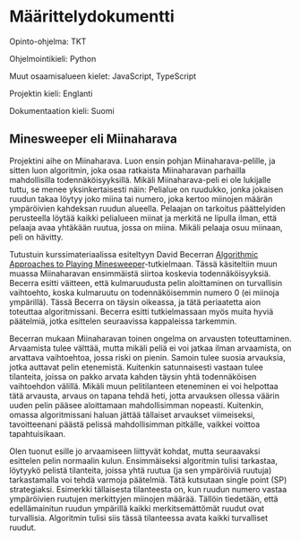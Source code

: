 # Määrittelydokumentti

Opinto-ohjelma: TKT

Ohjelmointikieli: Python

Muut osaamisalueen kielet: JavaScript, TypeScript

Projektin kieli: Englanti

Dokumentaation kieli: Suomi

## Minesweeper eli Miinaharava

Projektini aihe on Miinaharava. Luon ensin pohjan Miinaharava-pelille, ja sitten luon algoritmin, joka osaa ratkaista Miinaharavan parhailla mahdollisilla todennäköisyyksillä. Mikäli Miinaharava-peli ei ole lukijalle tuttu, se menee yksinkertaisesti näin: Pelialue on ruudukko, jonka jokaisen ruudun takaa löytyy joko miina tai numero, joka kertoo miinojen määrän ympäröivien kahdeksan ruudun alueella. Pelaajan on tarkoitus päättelyiden perusteella löytää kaikki pelialueen miinat ja merkitä ne lipulla ilman, että pelaaja avaa yhtäkään ruutua, jossa on miina. Mikäli pelaaja osuu miinaan, peli on hävitty. 

Tutustuin kurssimateriaalissa esiteltyyn David Becerran [Algorithmic Approaches to Playing Minesweeper](https://dash.harvard.edu/bitstream/handle/1/14398552/BECERRA-SENIORTHESIS-2015.pdf?sequence=1&isAllowed=y)-tutkielmaan. Tässä käsiteltiin muun muassa Miinaharavan ensimmäistä siirtoa koskevia todennäköisyyksiä. Becerra esitti väitteen, että kulmaruudusta pelin aloittaminen on turvallisin vaihtoehto, koska kulmaruutu on todennäköisemmin numero 0 (ei miinoja ympärillä). Tässä Becerra on täysin oikeassa, ja tätä periaatetta aion toteuttaa algoritmissani. Becerra esitti tutkielmassaan myös muita hyviä päätelmiä, jotka esittelen seuraavissa kappaleissa tarkemmin.

Becerran mukaan Miinaharavan toinen ongelma on arvausten toteuttaminen. Arvaamista tulee välttää, mutta mikäli peliä ei voi jatkaa ilman arvaamista, on arvattava vaihtoehtoa, jossa riski on pienin. Samoin tulee suosia arvauksia, jotka auttavat pelin etenemistä. Kuitenkin satunnaisesti vastaan tulee tilanteita, joissa on pakko arvata kahden täysin yhtä todennäköisen vaihtoehdon välillä. Mikäli muun pelitilanteen eteneminen ei voi helpottaa tätä arvausta, arvaus on tapana tehdä heti, jotta arvauksen ollessa väärin uuden pelin pääsee aloittamaan mahdollisimman nopeasti. Kuitenkin, omassa algoritmissani haluan jättää tällaiset arvaukset viimeiseksi, tavoitteenani päästä pelissä mahdollisimman pitkälle, vaikkei voittoa tapahtuisikaan.

Olen tuonut esille jo arvaamiseen liittyvät kohdat, mutta seuraavaksi esittelen pelin normaalin kulun. Ensimmäiseksi algoritmin tulisi tarkastaa, löytyykö pelistä tilanteita, joissa yhtä ruutua (ja sen ympäröiviä ruutuja) tarkastamalla voi tehdä varmoja päätelmiä. Tätä kutsutaan single point (SP) strategiaksi. Esimerkki tällaisesta tilanteesta on, kun ruudun numero vastaa ympäröivien ruutujen merkittyjen miinojen määrää. Tällöin tiedetään, että edellämainitun ruudun ympärillä kaikki merkitsemättömät ruudut ovat turvallisia. Algoritmin tulisi siis tässä tilanteessa avata kaikki turvalliset ruudut.
